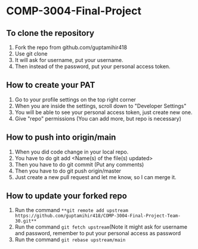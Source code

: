 # COMP-3004-Final-Project

## To clone the repository

1) Fork the repo from github.com/guptamihir418
2) Use git clone <link-of-the-forked-repo>
3) It will ask for username, put your username.
4) Then instead of the password, put your personal access token.

## How to create your PAT

1) Go to your profile settings on the top right corner
2) When you are inside the settings, scroll down to "Developer Settings"
3) You will be able to see your personal access token, just create new one. 
4) Give "repo" permissions (You can add more, but repo is necessary)


## How to push into origin/main

1) When you did code change in your local repo.
2) You have to do git add <Name(s) of the file(s) updated>
3) Then you have to do git commit (Put any comments)
4) Then you have to do git push origin/master
5) Just create a new pull request and let me know, so I can merge it.


## How to update your forked repo

1) Run the command `**git remote add upstream https://github.com/guptamihir418/COMP-3004-Final-Project-Team-30.git**`
2) Run the command `git fetch upstream`(Note it might ask for username and password, remember to put your personal access as password
3) Run the command `git rebase upstream/main`





